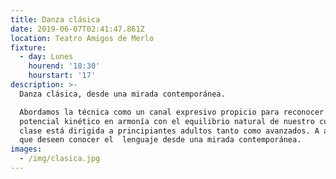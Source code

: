 ```yaml
---
title: Danza clásica
date: 2019-06-07T02:41:47.861Z
location: Teatro Amigos de Merlo
fixture:
  - day: Lunes
    hourend: '18:30'
    hourstart: '17'
description: >-
  Danza clásica, desde una mirada contemporánea.

  Abordamos la técnica como un canal expresivo propicio para reconocer nuestro
  potencial kinético en armonía con el equilibrio natural de nuestro cuerpo. La
  clase está dirigida a principiantes adultos tanto como avanzados. A aquiellos
  que deseen conocer el  lenguaje desde una mirada contemporánea.
images:
  - /img/clasica.jpg
---
```


